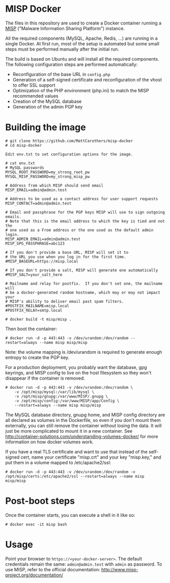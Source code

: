 MISP Docker
===========

The files in this repository are used to create a Docker container running a [MISP](http://www.misp-project.org) ("Malware Information Sharing Platform") instance.

All the required components (MySQL, Apache, Redis, ...) are running in a single Docker. At first run, most of the setup is automated but some small steps must be performed manually after the initial run.

The build is based on Ubuntu and will install all the required components. The following configuration steps are performed automatically:
* Reconfiguration of the base URL in `config.php`
* Generation of a self-signed certificate and reconfiguration of the vhost to offer SSL support
* Optimization of the PHP environment (php.ini) to match the MISP recommended values
* Creation of the MySQL database
* Generation of the admin PGP key

# Building the image

```
# git clone https://github.com/MattCarothers/misp-docker
# cd misp-docker

Edit env.txt to set configuration options for the image.

# cat env.txt
# MySQL passwords
MYSQL_ROOT_PASSWORD=my_strong_root_pw
MYSQL_MISP_PASSWORD=my_strong_misp_pw

# Address from which MISP should send email
MISP_EMAIL=admin@admin.test

# Address to be used as a contact address for user support requests
MISP_CONTACT=admin@admin.test

# Email and passphrase for the PGP keys MISP will use to sign outgoing emails.
# Note that this is the email address to which the key is tied and not the
# one used as a From address or the one used as the default admin login.
MISP_ADMIN_EMAIL=admin@admin.test
MISP_GPG_PASSPHRASE=abc123

# If you don't provide a base URL, MISP will set it to
# the URL you use when you log in for the first time.
#MISP_BASEURL=https://misp.local

# If you don't provide a salt, MISP will generate one automatically
#MISP_SALT=your_salt_here

# Mailname and relay for postfix.  If you don't set one, the mailname will
# be a docker-generated random hostname, which may or may not impact your
# MISP's ability to deliver email past spam filters.
#POSTFIX_MAILNAME=misp.local
#POSTFIX_RELAY=smtp.local

# docker build -t misp/misp .
```

Then boot the container:
```
# docker run -d -p 443:443 -v /dev/urandom:/dev/random --restart=always --name misp misp/misp
```

Note: the volume mapping is /dev/urandom is required to generate enough entropy to create the PGP key.

For a production deployment, you probably want the database, gpg keyrings, and MISP config to live on the host filesystem so they won't disappear if the container is removed.
```
# docker run -d -p 443:443 -v /dev/urandom:/dev/random \
	-v /opt/misp/mysql:/var/lib/mysql \
	-v /opt/misp/gnupg:/var/www/MISP/.gnupg \
	-v /opt/misp/config:/var/www/MISP/app/Config \
	--restart=always --name misp misp/misp
```

The MySQL database directory, gnupg home, and MISP config directory are all declared as volumes in the Dockerfile, so even if you don't mount them externally, you can still remove the container without losing the data.  It will just be more complicated to mount it in a new container.  See http://container-solutions.com/understanding-volumes-docker/ for more information on how docker volumes work.

If you have a real TLS certificate and want to use that instead of the self-signed cert, name your certificate "misp.crt" and your key "misp.key," and put them in a volume mapped to /etc/apache2/ssl:
```
# docker run -d -p 443:443 -v /dev/urandom:/dev/random -v /opt/misp/certs:/etc/apache2/ssl --restart=always --name misp misp/misp
```

# Post-boot steps

Once the container starts, you can execute a shell in it like so:
```
# docker exec -it misp bash
```

# Usage

Point your browser to `https://<your-docker-server>`. The default credentials remain the same:  `admin@admin.test` with `admin` as password.
To use MISP, refer to the official documentation: http://www.misp-project.org/documentation/

